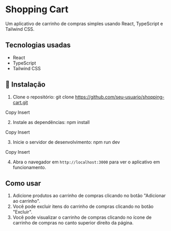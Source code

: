 # Shopping Cart

Um aplicativo de carrinho de compras simples usando React, TypeScript e Tailwind CSS.

## Tecnologias usadas

- React
- TypeScript
- Tailwind CSS

## 🔧 Instalação

1. Clone o repositório:
git clone https://github.com/seu-usuario/shopping-cart.git

Copy
Insert

2. Instale as dependências:
npm install

Copy
Insert

3. Inicie o servidor de desenvolvimento:
npm run dev

Copy
Insert

4. Abra o navegador em `http://localhost:3000` para ver o aplicativo em funcionamento.

## Como usar

1. Adicione produtos ao carrinho de compras clicando no botão "Adicionar ao carrinho".
2. Você pode excluir itens do carrinho de compras clicando no botão "Excluir".
3. Você pode visualizar o carrinho de compras clicando no ícone de carrinho de compras no canto superior direito da página.
